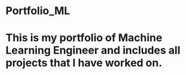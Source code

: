 # Portfolio_ML
# This is my portfolio of Machine Learning Engineer and includes all projects that I have worked on.
